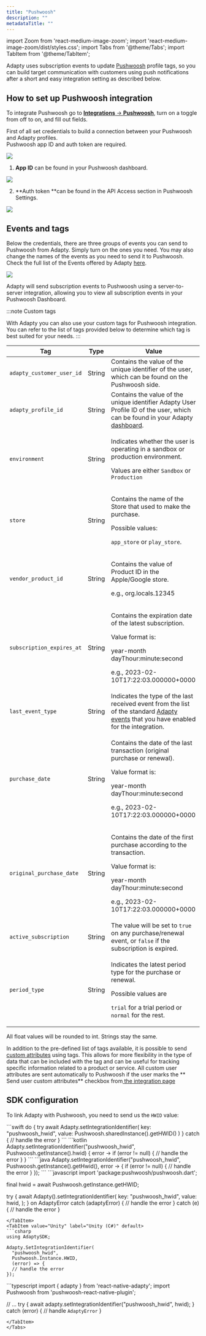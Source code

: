 ```yaml
---
title: "Pushwoosh"
description: ""
metadataTitle: ""
---
```


import Zoom from 'react-medium-image-zoom';
import 'react-medium-image-zoom/dist/styles.css';
import Tabs from '@theme/Tabs';
import TabItem from '@theme/TabItem'; 

Adapty uses subscription events to update [Pushwoosh](https://www.pushwoosh.com/) profile tags, so you can build target communication with customers using push notifications after a short and easy integration setting as described below. 

## How to set up Pushwoosh integration

To integrate Pushwoosh go to [**Integrations** -> **Pushwoosh**](https://app.adapty.io/integrations/pushwoosh), turn on a toggle from off to on, and fill out fields.

First of all set credentials to build a connection between your Pushwoosh and Adapty profiles.  
Pushwoosh app ID and auth token are required. 


<Zoom>
  <img src={require('./img/64e48a1-CleanShot_2023-08-18_at_11.13.212x.webp').default}
  style={{
    border: '1px solid #727272', /* border width and color */
    width: '700px', /* image width */
    display: 'block', /* for alignment */
    margin: '0 auto' /* center alignment */
  }}
/>
</Zoom>





1. **App ID** can be found in your Pushwoosh dashboard.


<Zoom>
  <img src={require('./img/ee27687-CleanShot_2023-08-18_at_14.37.442x.webp').default}
  style={{
    border: '1px solid #727272', /* border width and color */
    width: '700px', /* image width */
    display: 'block', /* for alignment */
    margin: '0 auto' /* center alignment */
  }}
/>
</Zoom>





2. **Auth token **can be found in the API Access section in Pushwoosh Settings.


<Zoom>
  <img src={require('./img/50e634b-CleanShot_2023-08-18_at_14.35.022x.webp').default}
  style={{
    border: '1px solid #727272', /* border width and color */
    width: '700px', /* image width */
    display: 'block', /* for alignment */
    margin: '0 auto' /* center alignment */
  }}
/>
</Zoom>





## Events and tags

Below the credentials, there are three groups of events you can send to Pushwoosh from Adapty. Simply turn on the ones you need. You may also change the names of the events as you need to send it to Pushwoosh. Check the full list of the Events offered by Adapty [here](events).


<Zoom>
  <img src={require('./img/392dc31-screencapture-app-adapty-io-integrations-pushwoosh-2023-08-22-13_31_07.webp').default}
  style={{
    border: '1px solid #727272', /* border width and color */
    width: '700px', /* image width */
    display: 'block', /* for alignment */
    margin: '0 auto' /* center alignment */
  }}
/>
</Zoom>





Adapty will send subscription events to Pushwoosh using a server-to-server integration, allowing you to view all subscription events in your Pushwoosh Dashboard.

:::note
Custom tags

With Adapty you can also use your custom tags for Pushwoosh integration.  You can refer to the list of tags provided below to determine which tag is best suited for your needs.
:::

| Tag | Type | Value |
|---|----|-----|
| `adapty_customer_user_id` | String | Contains the value of the unique identifier of the user, which can be found on the Pushwoosh side. |
| `adapty_profile_id` | String | Contains the value of the unique identifier Adapty User Profile ID of the user, which can be found in your Adapty [dashboard](profiles-crm). |
| `environment` | String | <p>Indicates whether the user is operating in a sandbox or production environment.</p><p></p><p>Values are either `Sandbox` or `Production`</p> |
| `store` | String | <p>Contains the name of the Store that used to make the purchase.</p><p></p><p>Possible values:</p><p>`app_store` or `play_store`.</p> |
| `vendor_product_id` | String | <p>Contains the value of Product ID in the Apple/Google store.</p><p></p><p>e.g., org.locals.12345</p> |
| `subscription_expires_at` | String | <p>Contains the expiration date of the latest subscription.</p><p></p><p>Value format is:</p><p>year-month dayThour:minute:second</p><p>e.g., 2023-02-10T17:22:03.000000+0000</p> |
| `last_event_type` | String | Indicates the type of the last received event from the list of the standard [Adapty events](events) that you have enabled for the integration. |
| `purchase_date` | String | <p>Contains the date of the last transaction (original purchase or renewal).</p><p></p><p>Value format is:</p><p>year-month dayThour:minute:second</p><p>e.g., 2023-02-10T17:22:03.000000+0000</p> |
| `original_purchase_date` | String | <p>Contains the date of the first purchase according to the transaction.</p><p></p><p>Value format is:</p><p>year-month dayThour:minute:second</p><p>e.g., 2023-02-10T17:22:03.000000+0000</p> |
| `active_subscription` | String | The value will be set to `true` on any purchase/renewal event, or `false` if the subscription is expired. |
| `period_type` | String | <p>Indicates the latest period type for the purchase or renewal.</p><p></p><p>Possible values are</p><p>`trial` for a trial period or `normal` for the rest.</p> |


All float values will be rounded to int. Strings stay the same. 

In addition to the pre-defined list of tags available, it is possible to send [custom attributes](segments#custom-attributes) using tags. This allows for more flexibility in the type of data that can be included with the tag and can be useful for tracking specific information related to a product or service. All custom user attributes are sent automatically to Pushwoosh if the user marks the ** Send user custom attributes** checkbox from[ the integration page](https://app.adapty.io/integrations/pushwoosh)

## SDK configuration

To link Adapty with Pushwoosh, you need to send us the `HWID` value:

<Tabs groupId="pushwoosh">
<TabItem value="Swift" label="iOS (Swift)" default>
```swift 
do {
    try await Adapty.setIntegrationIdentifier(
        key: "pushwoosh_hwid", 
        value: Pushwoosh.sharedInstance().getHWID()
    )
} catch {
    // handle the error
}
```
</TabItem>
<TabItem value="kotlin" label="Android (Kotlin)" default>
```kotlin 
Adapty.setIntegrationIdentifier("pushwoosh_hwid", Pushwoosh.getInstance().hwid) { error ->
    if (error != null) {
        // handle the error
    }
}
```
</TabItem>
<TabItem value="java" label="Android (Java)" default>
```java 
Adapty.setIntegrationIdentifier("pushwoosh_hwid", Pushwoosh.getInstance().getHwid(), error -> {
    if (error != null) {
        // handle the error
    }
});
```
</TabItem>
<TabItem value="Flutter" label="Flutter (Dart)" default>
```javascript
import 'package:pushwoosh/pushwoosh.dart';

final hwid = await Pushwoosh.getInstance.getHWID;

try {
    await Adapty().setIntegrationIdentifier(
        key: "pushwoosh_hwid", 
        value: hwid,
    );
} on AdaptyError catch (adaptyError) {
    // handle the error
} catch (e) {
    // handle the error
}
```
</TabItem>
<TabItem value="Unity" label="Unity (C#)" default>
```csharp 
using AdaptySDK;

Adapty.SetIntegrationIdentifier(
  "pushwoosh_hwid", 
  Pushwoosh.Instance.HWID, 
  (error) => {
  // handle the error
});
```
</TabItem>
<TabItem value="RN" label="React Native (TS)" default>
```typescript 
import { adapty } from 'react-native-adapty';
import Pushwoosh from 'pushwoosh-react-native-plugin';

// ...
try {
  await adapty.setIntegrationIdentifier("pushwoosh_hwid", hwid);
} catch (error) {
  // handle `AdaptyError`
}
```
</TabItem>
</Tabs>